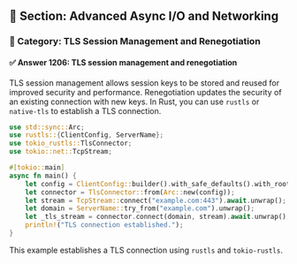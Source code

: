 ## 📘 Section: Advanced Async I/O and Networking  
### 🔹 Category: TLS Session Management and Renegotiation  
#### ✅ Answer 1206: TLS session management and renegotiation

TLS session management allows session keys to be stored and reused for improved security and performance. Renegotiation updates the security of an existing connection with new keys. In Rust, you can use `rustls` or `native-tls` to establish a TLS connection.

```rust
use std::sync::Arc;
use rustls::{ClientConfig, ServerName};
use tokio_rustls::TlsConnector;
use tokio::net::TcpStream;

#[tokio::main]
async fn main() {
    let config = ClientConfig::builder().with_safe_defaults().with_root_certificates(rustls::RootCertStore::empty()).with_no_client_auth();
    let connector = TlsConnector::from(Arc::new(config));
    let stream = TcpStream::connect("example.com:443").await.unwrap();
    let domain = ServerName::try_from("example.com").unwrap();
    let _tls_stream = connector.connect(domain, stream).await.unwrap();
    println!("TLS connection established.");
}
```

This example establishes a TLS connection using `rustls` and `tokio-rustls`.
